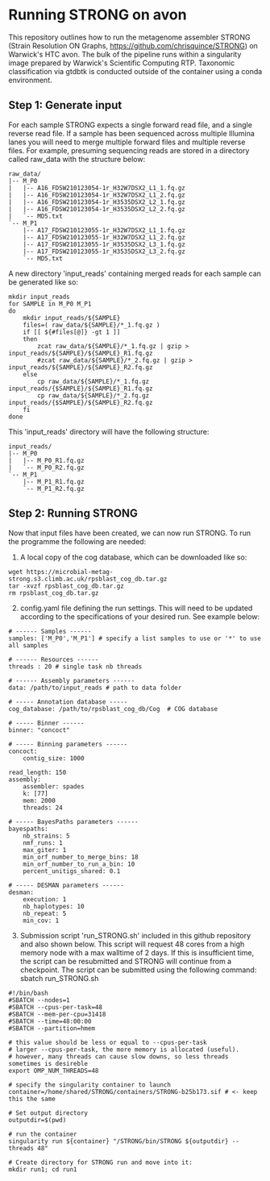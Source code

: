 # Running STRONG on avon

This repository outlines how to run the metagenome assembler STRONG (Strain Resolution ON Graphs, https://github.com/chrisquince/STRONG) on Warwick's HTC avon. The bulk of the pipeline runs within a singularity image prepared by Warwick's Scientific Computing RTP. Taxonomic classification via gtdbtk is conducted outside of the container using a conda environment. 


## Step 1: Generate input
For each sample STRONG expects a single forward read file, and a single reverse read file. If a sample has been sequenced across multiple Illumina lanes you will need to merge multiple forward files and multiple reverse files. For example, presuming sequencing reads are stored in a directory called raw_data with the structure below:

```
raw_data/
|-- M_P0
|   |-- A16_FDSW210123054-1r_H32W7DSX2_L1_1.fq.gz
|   |-- A16_FDSW210123054-1r_H32W7DSX2_L1_2.fq.gz
|   |-- A16_FDSW210123054-1r_H3535DSX2_L2_1.fq.gz
|   |-- A16_FDSW210123054-1r_H3535DSX2_L2_2.fq.gz
|   `-- MD5.txt
`-- M_P1
    |-- A17_FDSW210123055-1r_H32W7DSX2_L1_1.fq.gz
    |-- A17_FDSW210123055-1r_H32W7DSX2_L1_2.fq.gz
    |-- A17_FDSW210123055-1r_H3535DSX2_L3_1.fq.gz
    |-- A17_FDSW210123055-1r_H3535DSX2_L3_2.fq.gz
    `-- MD5.txt
```
A new directory 'input_reads' containing merged reads for each sample can be generated like so:
```
mkdir input_reads
for SAMPLE in M_P0 M_P1
do
    mkdir input_reads/${SAMPLE}
    files=( raw_data/${SAMPLE}/*_1.fq.gz )
    if [[ ${#files[@]} -gt 1 ]]
    then
        zcat raw_data/${SAMPLE}/*_1.fq.gz | gzip > input_reads/${SAMPLE}/${SAMPLE}_R1.fq.gz
        #zcat raw_data/${SAMPLE}/*_2.fq.gz | gzip > input_reads/${SAMPLE}/${SAMPLE}_R2.fq.gz
    else
        cp raw_data/${SAMPLE}/*_1.fq.gz input_reads/{$SAMPLE}/${SAMPLE}_R1.fq.gz
        cp raw_data/${SAMPLE}/*_2.fq.gz input_reads/{$SAMPLE}/${SAMPLE}_R2.fq.gz
    fi
done
```

This 'input_reads' directory will have the following structure:
```
input_reads/
|-- M_P0
|   |-- M_P0_R1.fq.gz
|   `-- M_P0_R2.fq.gz
`-- M_P1
    |-- M_P1_R1.fq.gz
    `-- M_P1_R2.fq.gz
```


## Step 2: Running STRONG
Now that input files have been created, we can now run STRONG. To run the programme the following are needed:
1. A local copy of the cog database, which can be downloaded like so:
```
wget https://microbial-metag-strong.s3.climb.ac.uk/rpsblast_cog_db.tar.gz
tar -xvzf rpsblast_cog_db.tar.gz
rm rpsblast_cog_db.tar.gz
```
2. config.yaml file defining the run settings. This will need to be updated according to the specifications of your desired run. See example below:
```
# ------ Samples ------
samples: ['M_P0','M_P1'] # specify a list samples to use or '*' to use all samples

# ------ Resources ------
threads : 20 # single task nb threads

# ------ Assembly parameters ------ 
data: /path/to/input_reads # path to data folder

# ----- Annotation database -----
cog_database: /path/to/rpsblast_cog_db/Cog  # COG database

# ----- Binner ------
binner: "concoct"

# ----- Binning parameters ------
concoct:
    contig_size: 1000

read_length: 150
assembly: 
    assembler: spades
    k: [77]
    mem: 2000
    threads: 24

# ----- BayesPaths parameters ------
bayespaths:
    nb_strains: 5
    nmf_runs: 1
    max_giter: 1
    min_orf_number_to_merge_bins: 18
    min_orf_number_to_run_a_bin: 10
    percent_unitigs_shared: 0.1

# ----- DESMAN parameters ------
desman:
    execution: 1
    nb_haplotypes: 10
    nb_repeat: 5
    min_cov: 1
```

3. Submission script 'run_STRONG.sh' included in this github repository and also shown below. This script will request 48 cores from a high memory node with a max walltime of 2 days. If this is insufficient time, the script can be resubmitted and STRONG will continue from a checkpoint. The script can be submitted using the following command: sbatch run_STRONG.sh
``` 
#!/bin/bash
#SBATCH --nodes=1
#SBATCH --cpus-per-task=48
#SBATCH --mem-per-cpu=31418
#SBATCH --time=48:00:00
#SBATCH --partition=hmem

# this value should be less or equal to --cpus-per-task 
# larger --cpus-per-task, the more memory is allocated (useful).
# however, many threads can cause slow downs, so less threads sometimes is desireble
export OMP_NUM_THREADS=48

# specify the singularity container to launch
container=/home/shared/STRONG/containers/STRONG-b25b173.sif # <- keep this the same

# Set output directory
outputdir=$(pwd)

# run the container 
singularity run ${container} "/STRONG/bin/STRONG ${outputdir} --threads 48"
```

```
# Create directory for STRONG run and move into it:
mkdir run1; cd run1
```

